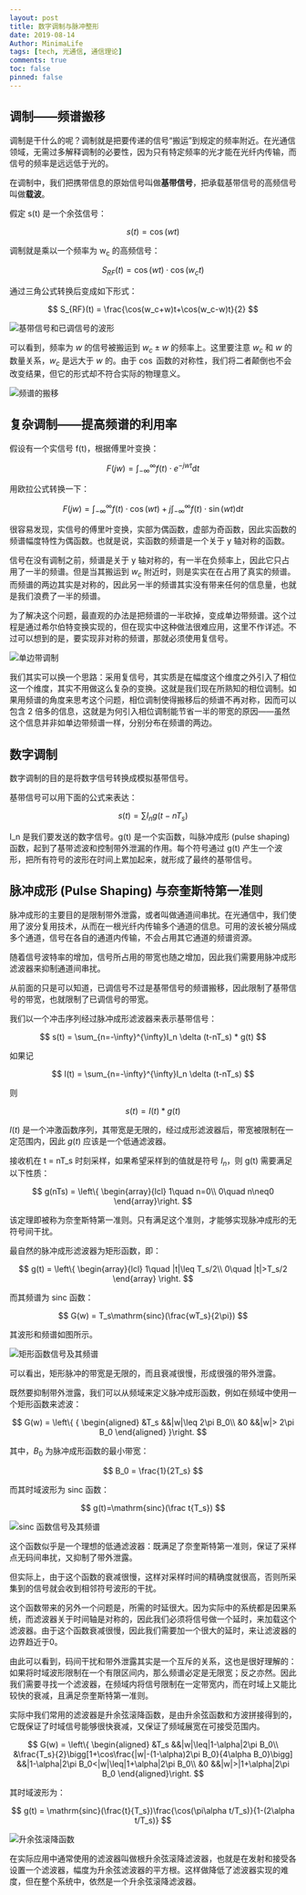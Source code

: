 ```yaml
---
layout: post
title: 数字调制与脉冲整形
date: 2019-08-14
Author: MinimaLife
tags: [tech, 光通信, 通信理论]
comments: true
toc: false
pinned: false
---
```


## 调制——频谱搬移

调制是干什么的呢？调制就是把要传递的信号“搬运”到规定的频率附近。在光通信领域，无需过多解释调制的必要性，因为只有特定频率的光才能在光纤内传输，而信号的频率是远远低于光的。
<!-- more -->
在调制中，我们把携带信息的原始信号叫做**基带信号**，把承载基带信号的高频信号叫做**载波**。

假定 s(t) 是一个余弦信号：

$$
s(t) = \cos(wt)
$$

调制就是乘以一个频率为 w<sub>c</sub> 的高频信号：

$$
S_{RF}(t) = \cos(wt)\cdot\cos(w_ct)
$$

通过三角公式转换后变成如下形式：

$$
S_{RF}(t) = \frac{\cos(w_c+w)t+\cos(w_c-w)t}{2}
$$

![基带信号和已调信号的波形](https://minimalife-1259728342.cos.ap-shanghai.myqcloud.com/img/2019-09/digital_modulation_01.png)

可以看到，频率为 $w$ 的信号被搬运到 $w_c\pm w$ 的频率上。这里要注意 $w_c$ 和 $w$ 的数量关系，$w_c$ 是远大于 $w$ 的。由于 $\cos$ 函数的对称性，我们将二者颠倒也不会改变结果，但它的形式却不符合实际的物理意义。

![频谱的搬移](https://minimalife-1259728342.cos.ap-shanghai.myqcloud.com/img/2019-09/digital_modulation_02.png)

## 复杂调制——提高频谱的利用率

假设有一个实信号 f(t)，根据傅里叶变换：

$$
F(jw) = \int_{-\infty}^{\infty}f(t)\cdot e^{-jwt}\mathrm{d}t
$$

用欧拉公式转换一下：

$$
F(jw) = \int_{-\infty}^{\infty}f(t)\cdot\cos(wt)+j\int_{-\infty}^{\infty}f(t)\cdot\sin(wt)\mathrm{d}t
$$

很容易发现，实信号的傅里叶变换，实部为偶函数，虚部为奇函数，因此实函数的频谱幅度特性为偶函数。也就是说，实函数的频谱是一个关于 y 轴对称的函数。

信号在没有调制之前，频谱是关于 y 轴对称的，有一半在负频率上，因此它只占用了一半的频谱。但是当其搬运到 $w_c$ 附近时，则是实实在在占用了真实的频谱。而频谱的两边其实是对称的，因此另一半的频谱其实没有带来任何的信息量，也就是我们浪费了一半的频谱。

为了解决这个问题，最直观的办法是把频谱的一半砍掉，变成单边带频谱。这个过程是通过希尔伯特变换实现的，但在现实中这种做法很难应用，这里不作详述。不过可以想到的是，要实现非对称的频谱，那就必须使用复信号。

![单边带调制](https://minimalife-1259728342.cos.ap-shanghai.myqcloud.com/img/2019-09/digital_modulation_03.png)

我们其实可以换一个思路：采用复信号，其实质是在幅度这个维度之外引入了相位这一个维度，其实不用做这么复杂的变换。这就是我们现在所熟知的相位调制。如果用频谱的角度来思考这个问题，相位调制使得搬移后的频谱不再对称，因而可以包含 2 倍多的信息，这就是为何引入相位调制能节省一半的带宽的原因——虽然这个信息并非如单边带频谱一样，分别分布在频谱的两边。

## 数字调制

数字调制的目的是将数字信号转换成模拟基带信号。

基带信号可以用下面的公式来表达：

$$
s(t) = \sum I_n g(t-nT_s)
$$

I_n 是我们要发送的数字信号。g(t) 是一个实函数，叫脉冲成形 (pulse shaping) 函数，起到了基带滤波和控制带外泄漏的作用。每个符号通过 g(t) 产生一个波形，把所有符号的波形在时间上累加起来，就形成了最终的基带信号。

## 脉冲成形 (Pulse Shaping) 与奈奎斯特第一准则

脉冲成形的主要目的是限制带外泄露，或者叫做通道间串扰。在光通信中，我们使用了波分复用技术，从而在一根光纤内传输多个通道的信息。可用的波长被分隔成多个通道，信号在各自的通道内传输，不会占用其它通道的频谱资源。

随着信号波特率的增加，信号所占用的带宽也随之增加，因此我们需要用脉冲成形滤波器来抑制通道间串扰。

从前面的只是可以知道，已调信号不过是基带信号的频谱搬移，因此限制了基带信号的带宽，也就限制了已调信号的带宽。

我们以一个冲击序列经过脉冲成形滤波器来表示基带信号：

$$
s(t) = \sum_{n=-\infty}^{\infty}I_n \delta (t-nT_s) * g(t)
$$

如果记

$$
I(t) = \sum_{n=-\infty}^{\infty}I_n \delta (t-nT_s)
$$

则 

$$
s(t) = I(t)*g(t)
$$

$I(t)$ 是一个冲激函数序列，其带宽是无限的，经过成形滤波器后，带宽被限制在一定范围内，因此 $g(t)$ 应该是一个低通滤波器。

接收机在 t = nT_s 时刻采样，如果希望采样到的值就是符号 $I_n$，则 g(t) 需要满足以下性质：

$$
g(nTs) = \left\{
\begin{array}{lcl}
1\quad n=0\\
0\quad n\neq0
\end{array}\right.
$$

该定理即被称为奈奎斯特第一准则。只有满足这个准则，才能够实现脉冲成形的无符号间干扰。

最自然的脉冲成形滤波器为矩形函数，即：

$$
g(t) = \left\{
\begin{array}{lcl}
1\quad |t|\leq T_s/2\\
0\quad |t|>T_s/2
\end{array}
\right.
$$

而其频谱为 sinc 函数：

$$
G(w) = T_s\mathrm{sinc}(\frac{wT_s}{2\pi})
$$

其波形和频谱如图所示。

![矩形函数信号及其频谱](https://minimalife-1259728342.cos.ap-shanghai.myqcloud.com/img/2019-09/digital_modulation_04.png)

可以看出，矩形脉冲的带宽是无限的，而且衰减很慢，形成很强的带外泄露。

既然要抑制带外泄露，我们可以从频域来定义脉冲成形函数，例如在频域中使用一个矩形函数来滤波：

$$
G(w) = \left\{
{
\begin{aligned}
&T_s &&|w|\leq 2\pi B_0\\
&0 &&|w|> 2\pi B_0
\end{aligned}
}\right.
$$

其中，$B_0$ 为脉冲成形函数的最小带宽：

$$
B_0 = \frac{1}{2T_s}
$$

而其时域波形为 sinc 函数：

$$
g(t)=\mathrm{sinc}(\frac t{T_s})
$$

![sinc 函数信号及其频谱](https://minimalife-1259728342.cos.ap-shanghai.myqcloud.com/img/2019-09/digital_modulation_05.png)

这个函数似乎是一个理想的低通滤波器：既满足了奈奎斯特第一准则，保证了采样点无码间串扰，又抑制了带外泄露。

但实际上，由于这个函数的衰减很慢，这样对采样时间的精确度就很高，否则所采集到的信号就会收到相邻符号波形的干扰。

这个函数带来的另外一个问题是，所需的时延很大。因为实际中的系统都是因果系统，而滤波器关于时间轴是对称的，因此我们必须将信号做一个延时，来加载这个滤波器。由于这个函数衰减很慢，因此我们需要加一个很大的延时，来让滤波器的边界趋近于0。

由此可以看到，码间干扰和带外泄露其实是一个互斥的关系，这也是很好理解的：如果将时域波形限制在一个有限区间内，那么频谱必定是无限宽；反之亦然。因此我们需要寻找一个滤波器，在频域内将信号限制在一定带宽内，而在时域上又能比较快的衰减，且满足奈奎斯特第一准则。

实际中我们常用的滤波器是升余弦滚降函数，是由升余弦函数和方波拼接得到的，它既保证了时域信号能够很快衰减，又保证了频域展宽在可接受范围内。

$$
G(w) = \left\{
\begin{aligned}
&T_s    &&|w|\leq|1-\alpha|2\pi B_0\\
&\frac{T_s}{2}\bigg[1+\cos\frac{|w|-(1-\alpha)2\pi B_0}{4\alpha B_0}\bigg]  &&|1-\alpha|2\pi B_0<|w|\leq|1+\alpha|2\pi B_0\\
&0      &&|w|>|1+\alpha|2\pi B_0
\end{aligned}\right.
$$

其时域波形为：

$$
g(t) = \mathrm{sinc}(\frac{t}{T_s})\frac{\cos(\pi\alpha t/T_s)}{1-(2\alpha t/T_s)}
$$

![升余弦滚降函数](https://minimalife-1259728342.cos.ap-shanghai.myqcloud.com/img/2019-09/digital_modulation_06.png)

在实际应用中通常使用的滤波器叫做根升余弦滚降滤波器，也就是在发射和接受各设置一个滤波器，幅度为升余弦滤波器的平方根。这样做降低了滤波器实现的难度，但在整个系统中，依然是一个升余弦滚降滤波器。